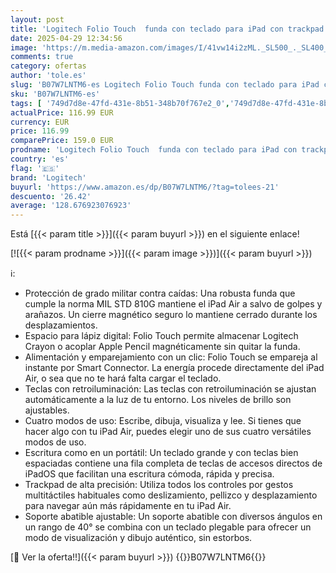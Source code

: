 ```yaml
---
layout: post
title: 'Logitech Folio Touch  funda con teclado para iPad con trackpad y Smart Connector para iPad Air de 11 pulgadas  M2 y M3   iPad Air  4.a y 5.a generación   Disposición QWERTY Español - Gris'
date: 2025-04-29 12:34:56
image: 'https://m.media-amazon.com/images/I/41vw14i2zML._SL500_._SL400_.jpg'
comments: true
category: ofertas
author: 'tole.es'
slug: 'B07W7LNTM6-es Logitech Folio Touch funda con teclado para iPad con...'
sku: 'B07W7LNTM6-es'
tags: [ '749d7d8e-47fd-431e-8b51-348b70f767e2_0','749d7d8e-47fd-431e-8b51-348b70f767e2_6901','Accesorios','Accesorios para Wii U','Accesorios para tablets','Arborist Merchandising Root','Electrónica','Hardware y juegos para Wii U','Informática','Instrumentos musicales para Wii U','Self Service','Sistemas heredados','Sistemas heredados de Nintendo','Special Features Stores','Teclados para Wii U','Teclados para tablets','Top Brands Tech Computer Accessories','Top Brands Tech Selection','Videojuegos','ipad','logitech','🇪🇸', ]
actualPrice: 116.99 EUR
currency: EUR
price: 116.99
comparePrice: 159.0 EUR
prodname: 'Logitech Folio Touch  funda con teclado para iPad con trackpad y Smart Connector para iPad Air de 11 pulgadas  M2 y M3   iPad Air  4.a y 5.a generación   Disposición QWERTY Español - Gris'
country: 'es'
flag: '🇪🇸'
brand: 'Logitech'
buyurl: 'https://www.amazon.es/dp/B07W7LNTM6/?tag=tolees-21'
descuento: '26.42'
average: '128.676923076923'
---
```


Está [{{< param title >}}]({{< param buyurl >}}) en el siguiente enlace!

[![{{< param prodname >}}]({{< param image >}})]({{< param buyurl >}})

ℹ️:

- Protección de grado militar contra caídas: Una robusta funda que cumple la norma MIL STD 810G mantiene el iPad Air a salvo de golpes y arañazos. Un cierre magnético seguro lo mantiene cerrado durante los desplazamientos.
- Espacio para lápiz digital: Folio Touch permite almacenar Logitech Crayon o acoplar Apple Pencil magnéticamente sin quitar la funda.
- Alimentación y emparejamiento con un clic: Folio Touch se empareja al instante por Smart Connector. La energía procede directamente del iPad Air, o sea que no te hará falta cargar el teclado.
- Teclas con retroiluminación: Las teclas con retroiluminación se ajustan automáticamente a la luz de tu entorno. Los niveles de brillo son ajustables.
- Cuatro modos de uso: Escribe, dibuja, visualiza y lee. Si tienes que hacer algo con tu iPad Air, puedes elegir uno de sus cuatro versátiles modos de uso.
- Escritura como en un portátil: Un teclado grande y con teclas bien espaciadas contiene una fila completa de teclas de accesos directos de iPadOS que facilitan una escritura cómoda, rápida y precisa.
- Trackpad de alta precisión: Utiliza todos los controles por gestos multitáctiles habituales como deslizamiento, pellizco y desplazamiento para navegar aún más rápidamente en tu iPad Air.
- Soporte abatible ajustable: Un soporte abatible con diversos ángulos en un rango de 40° se combina con un teclado plegable para ofrecer un modo de visualización y dibujo auténtico, sin estorbos.

[🛒 Ver la oferta!!]({{< param buyurl >}})
{{<world>}}B07W7LNTM6{{</world>}}
